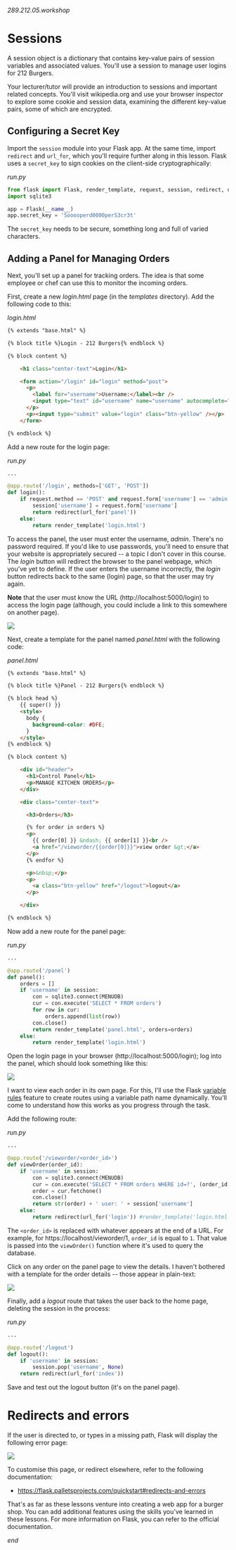 *289.212.05.workshop*

<!-- markdown-pdf -s md.css -h md.js notes.md -m '{"html":true}' -->

Sessions
========

A session object is a dictionary that contains key-value pairs of session variables and associated values. You'll use a session to manage user logins for 212 Burgers. 

Your lecturer/tutor will provide an introduction to sessions and important related concepts. You'll visit wikipedia.org and use your browser inspector to explore some cookie and session data, examining the different key-value pairs, some of which are encrypted.


Configuring a Secret Key
------------------------

Import the `session` module into your Flask app. At the same time, import `redirect` and `url_for`, which you'll require further along in this lesson. Flask uses a `secret_key` to sign cookies on the client-side cryptographically:

*run.py*
~~~py
from flask import Flask, render_template, request, session, redirect, url_for
import sqlite3

app = Flask(__name__)
app.secret_key = 'Sooooperd0000perS3cr3t'
~~~

The `secret_key` needs to be secure, something long and full of varied characters.

Adding a Panel for Managing Orders
----------------------------------

Next, you'll set up a panel for tracking orders. The idea is that some employee or chef can use this to monitor the incoming orders.

First, create a new *login.html* page (in the *templates* directory). Add the following code to this:

*login.html*
~~~html
{% extends "base.html" %}

{% block title %}Login - 212 Burgers{% endblock %}

{% block content %}

    <h1 class="center-text">Login</h1>

    <form action="/login" id="login" method="post">
      <p>
        <label for="username">Username:</label><br />
        <input type="text" id="username" name="username" autocomplete="off" required />
      </p>
      <p><input type="submit" value="login" class="btn-yellow" /></p>
    </form>

{% endblock %}
~~~

Add a new route for the login page:

*run.py*
~~~py
...

@app.route('/login', methods=['GET', 'POST'])
def login():
    if request.method == 'POST' and request.form['username'] == 'admin':
        session['username'] = request.form['username']
        return redirect(url_for('panel'))
    else:
        return render_template('login.html')
~~~

To access the panel, the user must enter the username, *admin*. There's no password required. If you'd like to use passwords, you'll need to ensure that your website is appropriately secured -- a topic I don't cover in this course. The *login* button will redirect the browser to the panel webpage, which you've yet to define. If the user enters the username incorrectly, the *login* button redirects back to the same (login) page, so that the user may try again.

**Note** that the user must know the URL (http://localhost:5000/login) to access the login page (although, you could include a link to this somewhere on another page).

![](01-login_page.png)

Next, create a template for the panel named *panel.html* with the following code: 

*panel.html*
~~~html
{% extends "base.html" %}

{% block title %}Panel - 212 Burgers{% endblock %}

{% block head %}
    {{ super() }}
    <style>
      body {
        background-color: #DFE;
      }
    </style>
{% endblock %}

{% block content %}

    <div id="header">
      <h1>Control Panel</h1>
      <p>MANAGE KITCHEN ORDERS</p>
    </div>

    <div class="center-text">

      <h3>Orders</h3>

      {% for order in orders %}
      <p>
        {{ order[0] }} &ndash; {{ order[1] }}<br />
        <a href="/vieworder/{{order[0]}}">view order &gt;</a>
      </p>
      {% endfor %}

      <p>&nbsp;</p>
      <p>
        <a class="btn-yellow" href="/logout">logout</a>
      </p>

    </div>

{% endblock %}
~~~

Now add a new route for the panel page:

*run.py*
~~~py
...

@app.route('/panel')
def panel():
    orders = []
    if 'username' in session:
        con = sqlite3.connect(MENUDB)
        cur = con.execute('SELECT * FROM orders')
        for row in cur:
            orders.append(list(row))
        con.close()
        return render_template('panel.html', orders=orders)
    else:
        return render_template('login.html')
~~~

Open the login page in your browser (http://localhost:5000/login); log into the panel, which should look something like this:

![](02-control_panel.png)

I want to view each order in its own page. For this, I'll use the Flask [variable rules](https://flask.palletsprojects.com/quickstart/#variable-rules) feature to create routes using a variable path name dynamically. You'll come to understand how this works as you progress through the task.

Add the following route:

*run.py*
~~~py
...

@app.route('/vieworder/<order_id>')
def viewOrder(order_id):
    if 'username' in session:
        con = sqlite3.connect(MENUDB)
        cur = con.execute('SELECT * FROM orders WHERE id=?', (order_id,))
        order = cur.fetchone()
        con.close()
        return str(order) + ' user: ' + session['username']
    else:
        return redirect(url_for('login')) #render_template('login.html')
~~~

The `<order_id>` is replaced with whatever appears at the end of a URL. For example, for https://localhost/vieworder/1, `order_id` is equal to `1`. That value is passed into the `viewOrder()` function where it's used to query the database. 

Click on any order on the panel page to view the details. I haven't bothered with a template for the order details -- those appear in plain-text:

![](03-vieworder_page.png)

Finally, add a *logout* route that takes the user back to the home page, deleting the session in the process:

*run.py*
~~~py
...

@app.route('/logout')
def logout():
    if 'username' in session:
        session.pop('username', None)
    return redirect(url_for('index'))
~~~

Save and test out the logout button (it's on the panel page).

Redirects and errors
====================

If the user is directed to, or types in a missing path, Flask will display the following error page:

![](04-404.png)

To customise this page, or redirect elsewhere, refer to the following documentation:

* https://flask.palletsprojects.com/quickstart#redirects-and-errors

That's as far as these lessons venture into creating a web app for a burger shop. You can add additional features using the skills you've learned in these lessons. For more information on Flask, you can refer to the official documentation. 

*end*
